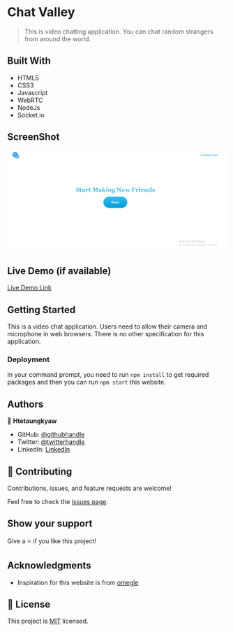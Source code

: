# Chat Valley

> This is video chatting application. You can chat random strangers from around the world.


## Built With

- HTML5
- CSS3
- Javascript
- WebRTC
- NodeJs
- Socket.io

## ScreenShot
![Alt text](/screenshot/chat_screenshot.png?raw=true "Chat Valley")

## Live Demo (if available)

[Live Demo Link](https://chat-valley-zx8a.onrender.com/)



## Getting Started

This is a video chat application. Users need to allow their camera and microphone in web browsers. There is no other specification for this application.


### Deployment
In your command prompt, you need to run `npm install` to get required packages and then you can run `npm start` this website.



## Authors

👤 **Htetaungkyaw**

- GitHub: [@githubhandle](https://github.com/Htetaungkyaw71)
- Twitter: [@twitterhandle](https://twitter.com/htetaun91907337)
- LinkedIn: [LinkedIn](https://www.linkedin.com/in/htet-aung-kyaw-9a77271a7/)

## 🤝 Contributing

Contributions, issues, and feature requests are welcome!

Feel free to check the [issues page](https://github.com/Htetaungkyaw71/Chat-Valley/issues).

## Show your support

Give a ⭐️ if you like this project!

## Acknowledgments

- Inspiration for this website is from [omegle](https://www.omegle.com/)

## 📝 License

This project is [MIT](./LICENSE) licensed.
